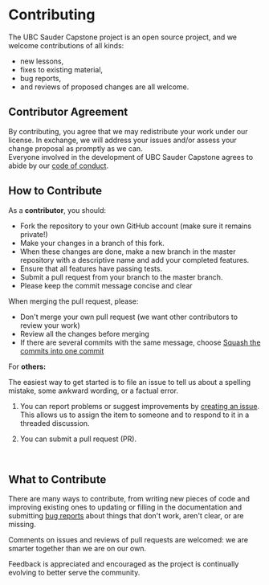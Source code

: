 # Contributing

The UBC Sauder Capstone project is an open source project,
and we welcome contributions of all kinds:
- new lessons,
- fixes to existing material,
- bug reports,
- and reviews of proposed changes are all welcome.

## Contributor Agreement

By contributing, you agree that we may redistribute your work under our license.
In exchange, we will address your issues and/or assess your change proposal as promptly as we can.  
Everyone involved in the development of UBC Sauder Capstone agrees to abide by our [code of conduct](CODE_OF_CONDUCT.md).

## How to Contribute

As a **contributor**, you should:

- Fork the repository to your own GitHub account (make sure it remains private!)
- Make your changes in a branch of this fork.
- When these changes are done, make a new branch in the master repository with a descriptive name and add your completed features.
- Ensure that all features have passing tests.
- Submit a pull request from your branch to the master branch.
- Please keep the commit message concise and clear 


When merging the pull request, please:

- Don't merge your own pull request (we want other contributors to review your work)
- Review all the changes before merging
- If there are several commits with the same message, choose [Squash the commits into one commit](https://help.github.com/articles/about-pull-request-merges/#squash-and-merge-your-pull-request-commits)



For **others:**

The easiest way to get started is to file an issue to tell us about a spelling mistake, some awkward wording, or a factual error.

1. You can report problems or suggest improvements by [creating an issue](https://github.com/UBC-MDS/capstone-sauder-2018/issues). This allows us to assign the item to someone and to respond to it in a threaded discussion.

2.  You can submit a pull request (PR).

    ​


## What to Contribute

There are many ways to contribute, from writing new pieces of code and improving existing ones to updating or filling in the documentation and submitting [bug reports](https://github.com/UBC-MDS/capstone-sauder-2018/issues) about things that don't work, aren't clear, or are missing.

Comments on issues and reviews of pull requests are welcomed: we are smarter together than we are on our own.   

Feedback is appreciated and encouraged as the project is continually evolving to better serve the community.


